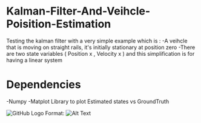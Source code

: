 # Kalman-Filter-And-Veihcle-Poisition-Estimation

Testing the kalman filter with a very simple example which is :
-A veihcle that is moving on straight rails, it's initially stationary at position zero
-There are two state variables ( Position x , Velocity x ) and this simplification is for having a linear system

# Dependencies
-Numpy 
-Matplot Library to plot Estimated states vs GroundTruth

![GitHub Logo](/Kalman-Filter-And-Veihcle-Poisition-Estimation/EstimatedStatesVsGT-.png)
Format: ![Alt Text](url)




